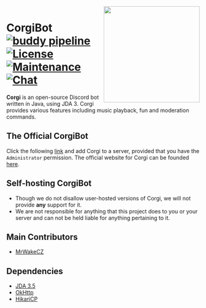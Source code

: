 <img align="right" src="https://i.imgur.com/N9wftHn.jpg" height="250" width="250">

# CorgiBot [![buddy pipeline](https://app.buddy.works/waked/corgibot/pipelines/pipeline/70555/badge.svg?token=847e433bf9869d0037a43483d50d2741e4b86499bfb7afed6f90e60588a385be "buddy pipeline")](https://app.buddy.works/waked/corgibot/pipelines/pipeline/70555) [![License](https://img.shields.io/github/license/mashape/apistatus.svg?style=flat-square)](LICENSE) [![Maintenance](https://img.shields.io/maintenance/yes/2018.svg?style=flat-square)]() [![Chat](https://img.shields.io/badge/chat-discord-yellow.svg?style=flat-square)](https://discord.gg/rfsEqme) 

**Corgi** is an open-source Discord bot written in Java, using JDA 3.
Corgi provides various features including music playback, fun and moderation commands.

## The Official CorgiBot
Click the following [link](https://discordapp.com/oauth2/authorize?client_id=294952122582302720&scope=bot&permissions=8) and add Corgi to a server, provided that you have the `Administrator` permission. The official website for Corgi can be founded [here](http://corgibot.xyz/).

## Self-hosting CorgiBot
- Though we do not disallow user-hosted versions of Corgi, we will not provide **any** support for it.
- We are not responsible for anything that this project does to you or your server and can not be held liable 
    for anything pertaining to it. 

## Main Contributors
* [MrWakeCZ](https://github.com/MrWakeCZ)

## Dependencies
* [JDA 3.5](https://github.com/DV8FromTheWorld/JDA)
* [OkHttp](https://github.com/square/okhttp)
* [HikariCP](https://github.com/brettwooldridge/HikariCP)
